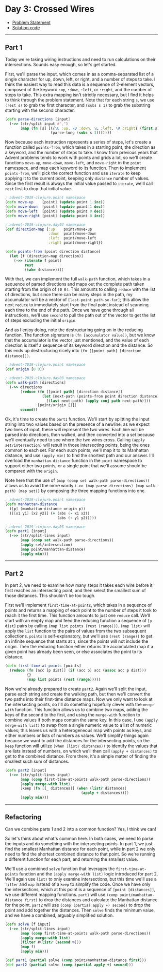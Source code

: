 # Day 3: Crossed Wires

* [Problem Statement](https://adventofcode.com/2019/day/3)
* [Solution code](https://github.com/abyala/advent-2019-clojure/blob/main/src/advent_2019_clojure/day03.clj)

---

## Part 1

Today we're taking wiring instructions and need to run calculations on their intersections. Sounds easy enough, so
let's get started.

First, we'll parse the input, which comes in as a comma-separated list of a single character for up, down, left, or 
right, and a number of steps to take. I think the easiest way to read this data is a sequence of 2-element vectors,
composed of the keyword `:up`, `:down`, `:left`, or `:right`, and the number of steps to take. This extra mapping
isn't strictly necessary, but I find it helps to think through the problem statement. Note that for each string `s`,
we use `(rest s)` to grab the first character, and `(subs s 1)` to grab the substring starting with the second
character.

```clojure
(defn parse-directions [input]
  (->> (str/split input #",")
       (map (fn [s] [({\U :up, \D :down, \L :left, \R :right} (first s))
                     (parse-long (subs s 1))]))))
```

Now because each instruction represents a series of steps, let's create a function called `points-from`, which takes
in a starting point, the direction as a keyword, and the number of steps to take. I know from previous years that
Advent problems tends to work with points and grids a lot, so we'll create functions `move-up`, `move-down`,
`move-left`, and `move-right` in the `point` namespace, and map each keyword to its function. Then to implement
`points-from`, we'll pick the correct function and use `iterate` to keep applying it to the current point, keeping
only `distance` number of values. Since the first result is always the initial value passed to `iterate`, we'll call
`rest` first to drop that initial value.

```clojure
; advent-2019-clojure.point namespace
(defn move-up    [point] (update point 1 inc))
(defn move-down  [point] (update point 1 dec))
(defn move-left  [point] (update point 0 dec))
(defn move-right [point] (update point 0 inc))

; advent-2019-clojure.day03 namespace
(def direction-map {:up    point/move-up
                    :down  point/move-down
                    :left  point/move-left
                    :right point/move-right})

(defn points-from [point direction distance]
  (let [f (direction-map direction)]
    (->> (iterate f point)
         rest
         (take distance))))
```

With that, we can implement the full `walk-path` function, which takes in a sequence of parsed directions and maps out
the complete path taken starting from the origin of `[0 0]`. This amounts to calling `reduce` with the list of
directions, but since there can be many steps in the path, my accumulator will be a vector of
`[last-point path-so-far]`; this allow the next `reduce` to immediately start from the final point instead of scanning
each time to the end of the path. Once we have gone through all instructions, we'll use `second` to pull the path out
of the vector to get the list of steps excluding the initial `origin`.

And as I enjoy doing, note the destructuring going on in the reducing function. The function signature is
`(fn [accumulator value])`, but we know that the accumulator is the vector just mentioned, and the value of each
direction is itself a sequence of its keyword direction and the distance. So this ends up destructuring nicely into
`(fn [[point path] [direction distance]])`.

```clojure
; advent-2019-clojure.point namespace
(def origin [0 0])

; advent-2019-clojure.day03 namespace
(defn walk-path [directions]
  (->> directions
       (reduce (fn [[point path] [direction distance]]
                 (let [next-path (points-from point direction distance)]
                   [(last next-path) (apply conj path next-path)]))
               [point/origin []])
       second))
```

Ok, it's time to create the `part1` function. We'll start by splitting the input string into two values based on the
presence of a newline; as we expect two lines of input, these will represent the two wires. Each line will be parsed
into directions, then walked, and then converted into a set because we'll eventually need to see where the two wires
cross. Calling `(apply set/intersection)` will result in those intersecting points, being the ones common to each set.
For each such points, we'll map it to its Manhattan distance, and use `(apply min)` to find the shortest path and our
answer. I'll overload the `manhattan-distance` function in the `point` namespace to support either two points, or a
single point that we'll assume should be compared with the `origin`.

Note here that the use of `(map (comp set walk-path parse-directions))` allows us to avoid the more wordy
`(->> (map parse-directions) (map walk-path) (map set))` by composing the three mapping functions into one.

```clojure
; advent-2019-clojure.point namespace
(defn manhattan-distance
  ([p] (manhattan-distance origin p))
  ([[x1 y1] [x2 y2]] (+ (abs (- x1 x2))
                        (abs (- y1 y2)))))

; advent-2019-clojure.day03 namespace
(defn part1 [input]
  (->> (str/split-lines input)
       (map (comp set walk-path parse-directions))
       (apply set/intersection)
       (map point/manhattan-distance)
       (apply min)))
```

---

## Part 2

In part 2, we need to examine how many steps it takes each wire before it first reaches an intersecting point, and then
select the smallest sum of those distances. This shouldn't be too tough.

First we'll implement `first-time-at-points`, which takes in a sequence of points and returns a mapping of each point
to the number of steps it took to reach it the first time. This function amounts to just one `reduce` call. We'll start
with an empty map and feed the reducing function a sequence of `[p dist]` pairs by calling
`(map list points (rest (range)))`.  `(map list)` will apply the `list` function to the pairs of values from the two 
subsequent collections. `points` is self-explanatory, but we'll use `(rest (range))` to get an infinite sequence that
starts at `1`, since the points will not include the origin. Then the reducing function either returns the accumulated 
map if a given point has already been seen, or else associates the point to its distance.

```clojure
(defn first-time-at-points [points]
  (reduce (fn [acc [p dist]] (if (acc p) acc (assoc acc p dist)))
          {}
          (map list points (rest (range)))))
```

Now we're already prepared to create `part2`. Again we'll split the input, parse each string and create the walking
path, but then we'll convert the two paths into their first-time distance maps. Now we only want to look at the
intersecting points, so I'll do something hopefully clever with the `merge-with` function. This function allows us to
combine two maps, adding the keys of the second to the first, and using the `merge-with` function to combine values if 
both maps contain the same key. In this case, I use `(apply merge-with list)` to swap from a single numeric value to a
list of numeric values; this leaves us with a heterogeneous map with points as keys, and either numbers or lists of 
numbers as values. We'll simplify things again because we want to add the distances for the intersecting points, so the
`keep` function will utilize `(when (list? distances))` to identify the values that are lists instead of numbers, on
which we'll then call `(apply + distances)` to get to the combined distance. From there, it's a simple matter of 
finding the smallest such sum of distances.

```clojure
(defn part2 [input]
  (->> (str/split-lines input)
       (map (comp first-time-at-points walk-path parse-directions))
       (apply merge-with list)
       (keep (fn [[_ distances]] (when (list? distances)
                                   (apply + distances))))
       (apply min)))
```

---

## Refactoring

Can we combine parts 1 and 2 into a common function? Yes, I think we can!

So let's think about what's common here. In both cases, we need to parse the inputs and do something with the
intersecting points. In part 1, we just find the smallest Manhattan distance for each point, while in part 2 we only
need to find the shortest combined distance to that point. So we're running a different function for each part, and
returning the smallest value.

We'll use a combined `solve` function that leverages the `first-time-at-points` function and the `(apply merge-with
list)` logic introduced for part 2. We'll again use `list?` to only examine intersections, but this time we'll use a
`filter` and `map` instead of a `keep` to simplify the code. Once we have only the intersections, which at this point
is a sequence of `[point [distances]]`, we use different mapping functions. `part1` will use 
`(comp point/manhattan-distance first)` to drop the distances and calculate the Manhattan distance for the point.
`part2` will use `(comp (partial apply +) second)` to drop the point and add together the distances. Then `solve` finds
the minimum value, and we have a combined, arguably simplified solution.

```clojure
(defn solve [f input]
  (->> (str/split-lines input)
       (map (comp first-time-at-points walk-path parse-directions))
       (apply merge-with list)
       (filter #(list? (second %)))
       (map f)
       (apply min)))

(def part1 (partial solve (comp point/manhattan-distance first)))
(def part2 (partial solve (comp (partial apply +) second)))
```